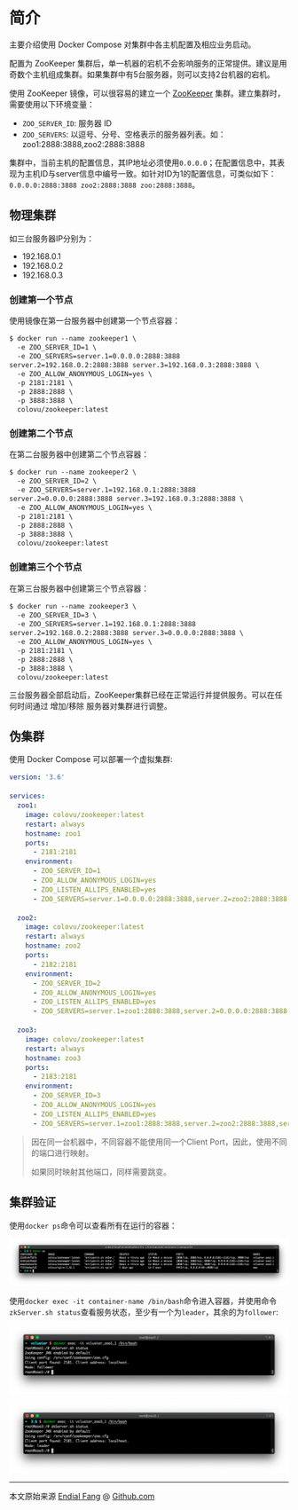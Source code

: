 # 简介

主要介绍使用 Docker Compose 对集群中各主机配置及相应业务启动。

配置为 ZooKeeper 集群后，单一机器的宕机不会影响服务的正常提供。建议是用奇数个主机组成集群。如果集群中有5台服务器，则可以支持2台机器的宕机。

使用 ZooKeeper 镜像，可以很容易的建立一个 [ZooKeeper](https://zookeeper.apache.org/doc/r3.1.2/zookeeperAdmin.html) 集群。建立集群时，需要使用以下环境变量： 

- `ZOO_SERVER_ID`: 服务器 ID 
- `ZOO_SERVERS`: 以逗号、分号、空格表示的服务器列表。如：zoo1:2888:3888,zoo2:2888:3888

集群中，当前主机的配置信息，其IP地址必须使用`0.0.0.0`；在配置信息中，其表现为主机ID与server信息中编号一致。如针对ID为1的配置信息，可类似如下：`0.0.0.0:2888:3888 zoo2:2888:3888 zoo:2888:3888`。

## 物理集群

如三台服务器IP分别为：

- 192.168.0.1
- 192.168.0.2
- 192.168.0.3

### 创建第一个节点

使用镜像在第一台服务器中创建第一个节点容器：

```
$ docker run --name zookeeper1 \
  -e ZOO_SERVER_ID=1 \
  -e ZOO_SERVERS=server.1=0.0.0.0:2888:3888 server.2=192.168.0.2:2888:3888 server.3=192.168.0.3:2888:3888 \
  -e ZOO_ALLOW_ANONYMOUS_LOGIN=yes \
  -p 2181:2181 \
  -p 2888:2888 \
  -p 3888:3888 \
  colovu/zookeeper:latest
```



### 创建第二个节点

在第二台服务器中创建第二个节点容器：

```
$ docker run --name zookeeper2 \
  -e ZOO_SERVER_ID=2 \
  -e ZOO_SERVERS=server.1=192.168.0.1:2888:3888 server.2=0.0.0.0:2888:3888 server.3=192.168.0.3:2888:3888 \
  -e ZOO_ALLOW_ANONYMOUS_LOGIN=yes \
  -p 2181:2181 \
  -p 2888:2888 \
  -p 3888:3888 \
  colovu/zookeeper:latest
```



### 创建第三个个节点

在第三台服务器中创建第三个节点容器：

```
$ docker run --name zookeeper3 \
  -e ZOO_SERVER_ID=3 \
  -e ZOO_SERVERS=server.1=192.168.0.1:2888:3888 server.2=192.168.0.2:2888:3888 server.3=0.0.0.0:2888:3888 \
  -e ZOO_ALLOW_ANONYMOUS_LOGIN=yes \
  -p 2181:2181 \
  -p 2888:2888 \
  -p 3888:3888 \
  colovu/zookeeper:latest
```

三台服务器全部启动后，ZooKeeper集群已经在正常运行并提供服务。可以在任何时间通过 增加/移除 服务器对集群进行调整。



## 伪集群

使用 Docker Compose 可以部署一个虚拟集群:

```yaml
version: '3.6'

services:
  zoo1:
    image: colovu/zookeeper:latest
    restart: always
    hostname: zoo1
    ports:
      - 2181:2181
    environment:
      - ZOO_SERVER_ID=1
      - ZOO_ALLOW_ANONYMOUS_LOGIN=yes
      - ZOO_LISTEN_ALLIPS_ENABLED=yes
      - ZOO_SERVERS=server.1=0.0.0.0:2888:3888,server.2=zoo2:2888:3888,server.3=zoo3:2888:3888

  zoo2:
    image: colovu/zookeeper:latest
    restart: always
    hostname: zoo2
    ports:
      - 2182:2181
    environment:
      - ZOO_SERVER_ID=2
      - ZOO_ALLOW_ANONYMOUS_LOGIN=yes
      - ZOO_LISTEN_ALLIPS_ENABLED=yes
      - ZOO_SERVERS=server.1=zoo1:2888:3888,server.2=0.0.0.0:2888:3888,server.3=zoo3:2888:3888

  zoo3:
    image: colovu/zookeeper:latest
    restart: always
    hostname: zoo3
    ports:
      - 2183:2181
    environment:
      - ZOO_SERVER_ID=3
      - ZOO_ALLOW_ANONYMOUS_LOGIN=yes
      - ZOO_LISTEN_ALLIPS_ENABLED=yes
      - ZOO_SERVERS=server.1=zoo1:2888:3888,server.2=zoo2:2888:3888,server.3=0.0.0.0:2888:3888
```

> 因在同一台机器中，不同容器不能使用同一个Client Port，因此，使用不同的端口进行映射。
>
> 如果同时映射其他端口，同样需要跳变。



## 集群验证

使用`docker ps`命令可以查看所有在运行的容器：

![zookeeper-cluster-ps](img/zookeeper-cluster-ps.png)

使用`docker exec -it container-name /bin/bash`命令进入容器，并使用命令`zkServer.sh status`查看服务状态，至少有一个为`leader`，其余的为`follower`:

![zookeeper-cluster-zoo1](img/zookeeper-cluster-zoo1.png)

![zookeeper-cluster-zoo3](img/zookeeper-cluster-zoo3.png)



----

本文原始来源 [Endial Fang](https://github.com/endial) @ [Github.com](https://github.com)
